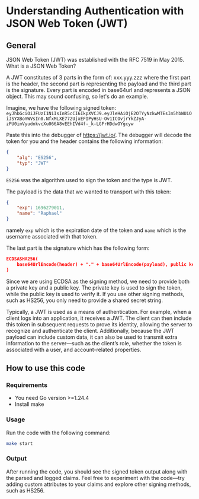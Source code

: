 # Understanding Authentication with JSON Web Token (JWT)

## General
JSON Web Token (JWT) was established with the RFC 7519 in May 2015. What is a JSON Web Token?

A JWT constitutes of 3 parts in the form of: xxx.yyy.zzz where the first part is the header, the second part is representing the payload and the third part is the signature. Every part is encoded in base64url and represents a JSON object. This may sound confusing, so let's do an example.

Imagine, we have the following signed token: `eyJhbGciOiJFUzI1NiIsInR5cCI6IkpXVCJ9.eyJleHAiOjE2OTYyNzkwMTEsIm5hbWUiOiJSYXBoYWVsIn0.NfxMLXE772UjxEFIPyHsU-Ov1ICOvjrYkZJyA-zPU0imVyudnkvcXu066A8vEEhIVd4f-_k-LGFrHDdwOYgcyw`

Paste this into the debugger of https://jwt.io/. The debugger will decode the token for you and the header contains the following information:
```json
{
    "alg": "ES256",
    "typ": "JWT"
}
```
`ES256` was the algorithm used to sign the token and the type is JWT. 

The payload is the data that we wanted to transport with this token:
```json
{
    "exp": 1696279011,
    "name": "Raphael"
}
```
namely `exp` which is the expiration date of the token and `name` which is the username associated with that token.

The last part is the signature which has the following form:
```json
ECDSASHA256(
    base64UrlEncode(header) + "." + base64UrlEncode(payload), public key in SPKI or JWK string format, private key in PKCS or JWK string format
)
```
Since we are using ECDSA as the signing method, we need to provide both a private key and a public key. The private key is used to sign the token, while the public key is used to verify it. If you use other signing methods, such as HS256, you only need to provide a shared secret string.

Typically, a JWT is used as a means of authentication. For example, when a client logs into an application, it receives a JWT. The client can then include this token in subsequent requests to prove its identity, allowing the server to recognize and authenticate the client. Additionally, because the JWT payload can include custom data, it can also be used to transmit extra information to the server—such as the client’s role, whether the token is associated with a user, and account-related properties.

## How to use this code
### Requirements
- You need Go version >=1.24.4
- Install make

### Usage
Run the code with the following command:
```bash
make start
```

### Output
After running the code, you should see the signed token output along with the parsed and logged claims. Feel free to experiment with the code—try adding custom attributes to your claims and explore other signing methods, such as HS256.
